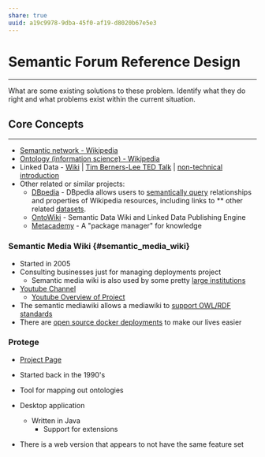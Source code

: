 ```yaml
---
share: true
uuid: a19c9978-9dba-45f0-af19-d8020b67e5e3
---
```

# Semantic Forum Reference Design
------------------

What are some existing solutions to these problem. Identify what they do
right and what problems exist within the current situation.

## Core Concepts
-------------

* [Semantic network - Wikipedia]
* [Ontology (information science) - Wikipedia]
* Linked Data - [Wiki] \| [Tim Berners-Lee TED Talk] \| [non-technical
    introduction]
* Other related or similar projects:
  * [DBpedia] - DBpedia allows users to [semantically query]
        relationships and properties of Wikipedia resources, including
        links to \*\* other related [datasets].
  * [OntoWiki] - Semantic Data Wiki and Linked Data Publishing
        Engine
  * [Metacademy] - A \"package manager\" for knowledge

### Semantic Media Wiki {#semantic_media_wiki}

* Started in 2005
* Consulting businesses just for managing deployments project
  * Semantic media wiki is also used by some pretty [large
        institutions]
* [Youtube Channel]
  * [Youtube Overview of Project]
* The semantic mediawiki allows a mediawiki to [support OWL/RDF
    standards]
* There are [open source docker deployments] to make our lives easier

### Protege

* [Project Page]
* Started back in the 1990\'s
* Tool for mapping out ontologies
* Desktop application
  * Written in Java
    * Support for extensions
* There is a web version that appears to not have the same feature set

  [Reference Design]: http://deseng.ryerson.ca/dokuwiki/design:reference_design
  [Semantic network - Wikipedia]: https://en.wikipedia.org/wiki/Semantic_network
  [Ontology (information science) - Wikipedia]: https://en.wikipedia.org/wiki/Ontology_(information_science)
  [Wiki]: https://en.wikipedia.org/wiki/Linked_data
  [Tim Berners-Lee TED Talk]: https://www.youtube.com/watch?v=OM6XIICm_qo
  [non-technical introduction]: https://www.youtube.com/watch?v=4x_xzT5eF5Q
  [DBpedia]: https://wiki.dbpedia.org/
  [semantically query]: https://en.wikipedia.org/wiki/Semantic_query
  [datasets]: https://en.wikipedia.org/wiki/Dataset
  [OntoWiki]: http://ontowiki.net/
  [Metacademy]: https://metacademy.org/about
  [large institutions]: https://en.wikipedia.org/wiki/Semantic_MediaWiki#Usage
  [Youtube Channel]: https://www.youtube.com/channel/UCXvzIQAkZQixyBRz2dn4-sws
  [Youtube Overview of Project]: https://www.youtube.com/watch?v=1WYaXAoPesA&list=PLw2YgbWET_ph1IGqIyiZD8w9FIHlYASui&index=1
  [support OWL/RDF standards]: https://www.semantic-mediawiki.org/wiki/Help:Semantic_Web
  [open source docker deployments]: https://www.semantic-mediawiki.org/wiki/Help:Using_Docker
  [Project Page]: https://protege.stanford.edu/
